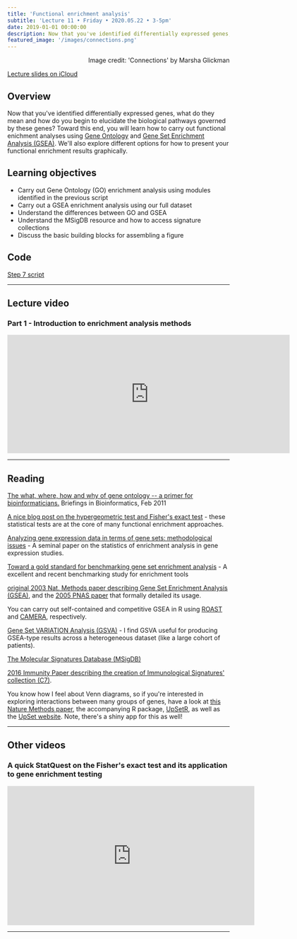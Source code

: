 ```yaml
---
title: 'Functional enrichment analysis'
subtitle: 'Lecture 11 • Friday • 2020.05.22 • 3-5pm'
date: 2019-01-01 00:00:00
description: Now that you've identified differentially expressed genes, what do they mean and how do you begin to elucidate the biological pathways governed by these genes?  To address this question, in this class you'll learn how to carry out functional enichment analyses using Gene Ontology and Gene Set Enrichment methods.  You'll also explore different options for how to present your functional enrichment results.
featured_image: '/images/connections.png'
---
```


<div style="text-align: right"> Image credit: 'Connections' by Marsha Glickman </div>

[Lecture slides on iCloud](https://www.icloud.com/keynote/0BZHga2jyY55zsyEaaFbFMfjA#Lecture11%5FfunctionalEnrichment)


## Overview

Now that you've identified differentially expressed genes, what do they mean and how do you begin to elucidate the biological pathways governed by these genes?  Toward this end, you will learn how to carry out functional enichment analyses using [Gene Ontology](http://geneontology.org/) and [Gene Set Enrichment Analysis (GSEA)](http://software.broadinstitute.org/gsea/index.jsp).  We'll also explore different options for how to present your functional enrichment results graphically.

## Learning objectives

* Carry out Gene Ontology (GO) enrichment analysis using modules identified in the previous script
* Carry out a GSEA enrichment analysis using our full dataset
* Understand the differences between GO and GSEA
* Understand the MSigDB resource and how to access signature collections
* Discuss the basic building blocks for assembling a figure

## Code

[Step 7 script](http://DIYtranscriptomics.github.io/Code/files/Step7_functionalEnrichment.R)

---

## Lecture video

### Part 1 - Introduction to enrichment analysis methods

<iframe src="https://player.vimeo.com/video/421643144" width="640" height="268" frameborder="0" allow="autoplay; fullscreen" allowfullscreen></iframe>


---

## Reading

[The what, where, how and why of gene ontology -- a primer for bioinformaticians.](http://DIYtranscriptomics.github.io/Reading/files/GO.pdf)  Briefings in Bioinformatics, Feb 2011

[A nice blog post on the hypergeometric test and Fisher's exact test](httP;//mengnote.blogspot.com/2012/12/calculate-correct-hypergeometric-p.html) - these statistical tests are at the core of many functional enrichment approaches.

[Analyzing gene expression data in terms of gene sets: methodological issues](https://doi.org/10.1093/bioinformatics/btm051) - A seminal paper on the statistics of enrichment analysis in gene expression studies.

[Toward a gold standard for benchmarking gene set enrichment analysis](https://doi.org/10.1093/bib/bbz158) - A excellent and recent benchmarking study for enrichment tools

[original 2003 Nat. Methods paper describing Gene Set Enrichment Analysis (GSEA)](http://DIYtranscriptomics.github.io/Reading/files/Mootha2003_GSEA.pdf), and the [2005 PNAS paper](http://mootha.med.harvard.edu/PubPDFs/Subramanian2005.pdf) that formally detailed its usage.

You can carry out self-contained and competitive GSEA in R using [ROAST](http://DIYtranscriptomics.github.io/Reading/files/ROAST.pdf) and [CAMERA](http://DIYtranscriptomics.github.io/Reading/files/CAMERA.pdf), respectively.

[Gene Set VARIATION Analysis (GSVA)](http://DIYtranscriptomics.github.io/Reading/files/GSVA.pdf) -  I find GSVA useful for producing GSEA-type results across a heterogeneous dataset (like a large cohort of patients).

[The Molecular Signatures Database (MSigDB)](http://software.broadinstitute.org/gsea/msigdb)

[2016 Immunity Paper describing the creation of Immunological Signatures' collection (C7)](http://DIYtranscriptomics.github.io/Reading/files/ImmuneSigDB.pdf).

You know how I feel about Venn diagrams, so if you're interested in exploring interactions between many groups of genes, have a look at [this Nature Methods paper](http://DIYtranscriptomics.github.io/Reading/files/upSet_plot.pdf), the accompanying R package, [UpSetR](https://cran.r-project.org/web/packages/UpSetR/README.html), as well as the [UpSet website](http://caleydo.org/tools/upset/).  Note, there's a shiny app for this as well!


---

## Other videos

### A quick StatQuest on the Fisher's exact test and its application to gene enrichment testing

<iframe width="560" height="315" src="https://www.youtube.com/embed/udyAvvaMjfM" frameborder="0" allow="accelerometer; autoplay; encrypted-media; gyroscope; picture-in-picture" allowfullscreen></iframe>

---
